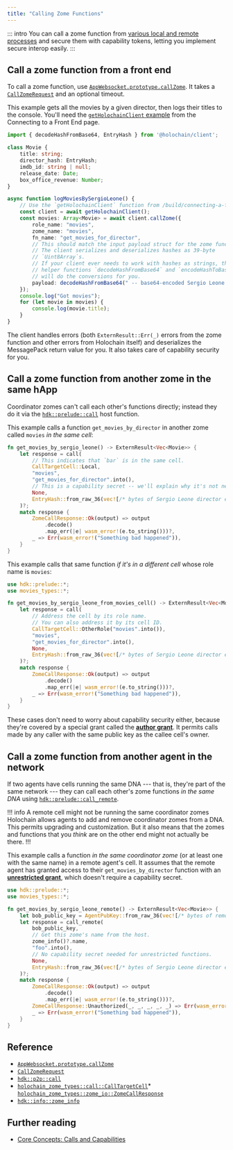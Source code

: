 ```yaml
---
title: "Calling Zome Functions"
---
```


::: intro
You can call a zome function from [various local and remote processes](/build/connecting-everything-together/#what-processes-can-connect-to-a-happ) and secure them with capability tokens, letting you implement secure interop easily.
:::

## Call a zome function from a front end

To call a zome function, use [`AppWebsocket.prototype.callZome`](https://github.com/holochain/holochain-client-js/blob/main/docs/client.appwebsocket.callzome.md). It takes a [`CallZomeRequest`](https://github.com/holochain/holochain-client-js/blob/main/docs/client.callzomerequest.md) and an optional timeout.

This example gets all the movies by a given director, then logs their titles to the console. You'll need the [`getHolochainClient` example](/build/connecting-a-front-end/#connect-to-a-happ-with-the-javascript-client) from the Connecting to a Front End page.

```typescript
import { decodeHashFromBase64, EntryHash } from '@holochain/client';

class Movie {
    title: string;
    director_hash: EntryHash;
    imdb_id: string | null;
    release_date: Date;
    box_office_revenue: Number;
}

async function logMoviesBySergioLeone() {
    // Use the `getHolochainClient` function from /build/connecting-a-front-end/
    const client = await getHolochainClient();
    const movies: Array<Movie> = await client.callZome({
        role_name: "movies",
        zome_name: "movies",
        fn_name: "get_movies_for_director",
        // This should match the input payload struct for the zome function.
        // The client serializes and deserializes hashes as 39-byte
        // `Uint8Array`s.
        // If your client ever needs to work with hashes as strings, the
        // helper functions `decodeHashFromBase64` and `encodeHashToBase64`
        // will do the conversions for you.
        payload: decodeHashFromBase64(" -- base64-encoded Sergio Leone hash -- ")
    });
    console.log("Got movies");
    for (let movie in movies) {
        console.log(movie.title);
    }
}
```

The client handles errors (both `ExternResult::Err(_)` errors from the zome function and other errors from Holochain itself) and deserializes the MessagePack return value for you. It also takes care of capability security<!--TODO: link when written --> for you.

## Call a zome function from another zome in the same hApp

Coordinator zomes can't call each other's functions directly; instead they do it via the [`hdk::prelude::call`](https://docs.rs/hdk/latest/hdk/p2p/fn.call.html) host function.

This example calls a function `get_movies_by_director` in another zome called `movies` _in the same cell_:

```rust
fn get_movies_by_sergio_leone() -> ExternResult<Vec<Movie>> {
    let response = call(
        // This indicates that `bar` is in the same cell.
        CallTargetCell::Local,
        "movies",
        "get_movies_for_director".into(),
        // This is a capability secret -- we'll explain why it's not needed.
        None,
        EntryHash::from_raw_36(vec![/* bytes of Sergio Leone director entry's hash */]),
    )?;
    match response {
        ZomeCallResponse::Ok(output) => output
            .decode()
            .map_err(|e| wasm_error!(e.to_string()))?,
        _ => Err(wasm_error!("Something bad happened")),
    }
}
```

This example calls that same function _if it's in a different cell_ whose role name is `movies`:

```rust
use hdk::prelude::*;
use movies_types::*;

fn get_movies_by_sergio_leone_from_movies_cell() -> ExternResult<Vec<Movie>> {
    let response = call(
        // Address the cell by its role name.
        // You can also address it by its cell ID.
        CallTargetCell::OtherRole("movies".into()),
        "movies",
        "get_movies_for_director".into(),
        None,
        EntryHash::from_raw_36(vec![/* bytes of Sergio Leone director entry's hash */]),
    )?;
    match response {
        ZomeCallResponse::Ok(output) => output
            .decode()
            .map_err(|e| wasm_error!(e.to_string()))?,
        _ => Err(wasm_error!("Something bad happened")),
    }
}
```

These cases don't need to worry about capability security either, because they're covered by a special grant called the [**author grant**](/concepts/8_calls_capabilities/#author-grant). It permits calls made by any caller with the same public key as the callee cell's owner.

## Call a zome function from another agent in the network

If two agents have cells running the same DNA --- that is, they're part of the same network --- they can call each other's zome functions _in the same DNA_ using [`hdk::prelude::call_remote`](https://docs.rs/hdk/latest/hdk/p2p/fn.call_remote.html).

!!! info A remote cell might not be running the same coordinator zomes
Holochain allows agents to add and remove coordinator zomes from a DNA. This permits upgrading and customization. But it also means that the zomes and functions that you _think_ are on the other end might not actually be there.
!!!

This example calls a function _in the same coordinator zome_ (or at least one with the same name) in a remote agent's cell. It assumes that the remote agent has granted access to their `get_movies_by_director` function with an [**unrestricted grant**](/concepts/8_calls_capabilities/#unrestricted), which doesn't require a capability secret.

```rust
use hdk::prelude::*;
use movies_types::*;

fn get_movies_by_sergio_leone_remote() -> ExternResult<Vec<Movie>> {
    let bob_public_key = AgentPubKey::from_raw_36(vec![/* bytes of remote agent's key */]);
    let response = call_remote(
        bob_public_key,
        // Get this zome's name from the host.
        zome_info()?.name,
        "foo".into(),
        // No capability secret needed for unrestricted functions.
        None,
        EntryHash::from_raw_36(vec![/* bytes of Sergio Leone director entry's hash */]),
    )?;
    match response {
        ZomeCallResponse::Ok(output) => output
            .decode()
            .map_err(|e| wasm_error!(e.to_string()))?,
        ZomeCallResponse::Unauthorized(_, _, _, _, _) => Err(wasm_error!("I wasn't allowed to call this function on Bob's device")),
        _ => Err(wasm_error!("Something bad happened")),
    }
}
```

## Reference

* [`AppWebsocket.prototype.callZome`](https://github.com/holochain/holochain-client-js/blob/main/docs/client.appwebsocket.callzome.md)
* [`CallZomeRequest`](https://github.com/holochain/holochain-client-js/blob/main/docs/client.callzomerequest.md)
* [`hdk::p2p::call`](https://docs.rs/hdk/latest/hdk/p2p/fn.call.html)
* [`holochain_zome_types::call::CallTargetCell`](https://docs.rs/holochain_zome_types/latest/holochain_zome_types/call/enum.CallTargetCell.html)* [`holochain_zome_types::zome_io::ZomeCallResponse`](https://docs.rs/holochain_zome_types/latest/holochain_zome_types/zome_io/enum.ZomeCallResponse.html)
* [`hdk::info::zome_info`](https://docs.rs/hdk/latest/hdk/info/fn.zome_info.html)

## Further reading

* [Core Concepts: Calls and Capabilities](/concepts/8_calls_capabilities)